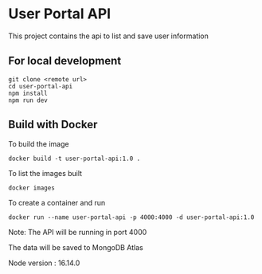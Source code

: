 # User Portal API

This project contains the api to list and save user information

## For local development

```
git clone <remote url>
cd user-portal-api
npm install
npm run dev
```

## Build with Docker
To build the image
```
docker build -t user-portal-api:1.0 .
```
To list the images built
```
docker images
```
To create a container and run
```
docker run --name user-portal-api -p 4000:4000 -d user-portal-api:1.0
```

Note:
The API will be running in port 4000

The data will be saved to MongoDB Atlas

Node version : 16.14.0
